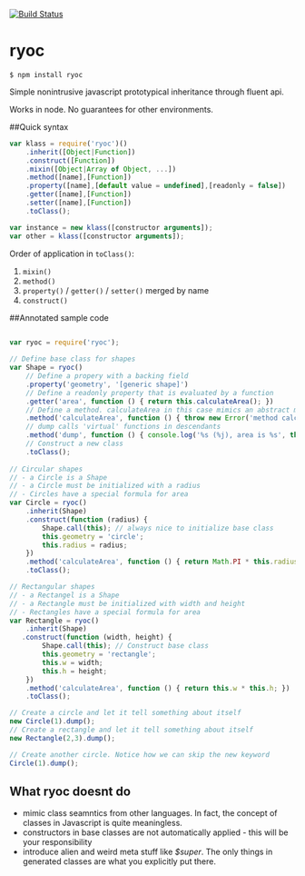 [![Build Status](https://travis-ci.org/jlarsson/ryoc.svg?branch=master)](https://travis-ci.org/jlarsson/ryoc)

# ryoc

```$ npm install ryoc```

Simple nonintrusive javascript prototypical inheritance through fluent api.

Works in node. No guarantees for other environments. 

##Quick syntax
```javascript
var klass = require('ryoc')()
    .inherit([Object|Function])
    .construct([Function])
    .mixin([Object|Array of Object, ...])
    .method([name],[Function])
    .property([name],[default value = undefined],[readonly = false])
    .getter([name],[Function])
    .setter([name],[Function])
    .toClass();

var instance = new klass([constructor arguments]);
var other = klass([constructor arguments]);
```

Order of application in ```toClass()```:

1. ```mixin()```
1. ```method()```
1. ```property()``` / ```getter()``` / ```setter()``` merged by name
1. ```construct()```

##Annotated sample code

```javascript

var ryoc = require('ryoc');
  
// Define base class for shapes
var Shape = ryoc()
    // Define a propery with a backing field
    .property('geometry', '[generic shape]')
    // Define a readonly property that is evaluated by a function
    .getter('area', function () { return this.calculateArea(); })
    // Define a method. calculateArea in this case mimics an abstract method
    .method('calculateArea', function () { throw new Error('method calculateArea is not implemented');})
    // dump calls 'virtual' functions in descendants
    .method('dump', function () { console.log('%s (%j), area is %s', this.geometry, this, this.area) })
    // Construct a new class
    .toClass();
                                        
// Circular shapes
// - a Circle is a Shape
// - a Circle must be initialized with a radius
// - Circles have a special formula for area 
var Circle = ryoc()
    .inherit(Shape)
    .construct(function (radius) {
        Shape.call(this); // always nice to initialize base class
        this.geometry = 'circle'; 
        this.radius = radius; 
    })
    .method('calculateArea', function () { return Math.PI * this.radius * this.radius; })
    .toClass();

// Rectangular shapes
// - a Rectangel is a Shape
// - a Rectangle must be initialized with width and height
// - Rectangles have a special formula for area 
var Rectangle = ryoc()
    .inherit(Shape)
   .construct(function (width, height) {
        Shape.call(this); // Construct base class
        this.geometry = 'rectangle'; 
        this.w = width; 
        this.h = height; 
    })
    .method('calculateArea', function () { return this.w * this.h; })
    .toClass();

// Create a circle and let it tell something about itself
new Circle(1).dump();
// Create a rectangle and let it tell something about itself
new Rectangle(2,3).dump();

// Create another circle. Notice how we can skip the new keyword
Circle(1).dump();

```

## What ryoc doesnt do
- mimic class seamntics from other languages. In fact, the concept of classes in Javascript is quite meaningless.
- constructors in base classes are not automatically applied - this will be your responsibility
- introduce alien and weird meta stuff like _$super_. The only things in generated classes are what you explicitly put there.
